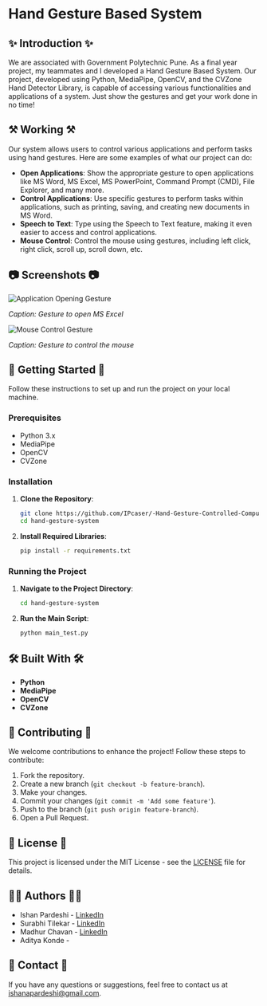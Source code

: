 # Hand Gesture Based System

## ✨ Introduction ✨

We are associated with Government Polytechnic Pune. As a final year project, my teammates and I developed a Hand Gesture Based System. Our project, developed using Python, MediaPipe, OpenCV, and the CVZone Hand Detector Library, is capable of accessing various functionalities and applications of a system. Just show the gestures and get your work done in no time!

## ⚒️ Working ⚒️

Our system allows users to control various applications and perform tasks using hand gestures. Here are some examples of what our project can do:
- **Open Applications**: Show the appropriate gesture to open applications like MS Word, MS Excel, MS PowerPoint, Command Prompt (CMD), File Explorer, and many more.
- **Control Applications**: Use specific gestures to perform tasks within applications, such as printing, saving, and creating new documents in MS Word.
- **Speech to Text**: Type using the Speech to Text feature, making it even easier to access and control applications.
- **Mouse Control**: Control the mouse using gestures, including left click, right click, scroll up, scroll down, etc.

## 📷 Screenshots 📷

![Application Opening Gesture](https://media.licdn.com/dms/image/D4D2DAQH0EJE-xga7pA/profile-treasury-image-shrink_800_800/0/1694370894805?e=1717610400&v=beta&t=XSid5K3jkUmwXn4c4W7PL_z1Pkk3shvlO4EznBDSiBM)

*Caption: Gesture to open MS Excel*

![Mouse Control Gesture](https://media.licdn.com/dms/image/D4D2DAQFBbAmfWyxx5g/profile-treasury-image-shrink_800_800/0/1694371021062?e=1717610400&v=beta&t=231UfeJDiQVxufNguJ4cVQpp7wAOfa6RXCUuWRf_Bjc)

*Caption: Gesture to control the mouse*

## 🚀 Getting Started 🚀

Follow these instructions to set up and run the project on your local machine.

### Prerequisites

- Python 3.x
- MediaPipe
- OpenCV
- CVZone

### Installation

1. **Clone the Repository**:
    ```sh
    git clone https://github.com/IPcaser/-Hand-Gesture-Controlled-Computer-System.git
    cd hand-gesture-system
    ```

2. **Install Required Libraries**:
    ```sh
    pip install -r requirements.txt
    ```

### Running the Project

1. **Navigate to the Project Directory**:
    ```sh
    cd hand-gesture-system
    ```

2. **Run the Main Script**:
    ```sh
    python main_test.py
    ```

## 🛠️ Built With 🛠️

- **Python**
- **MediaPipe**
- **OpenCV**
- **CVZone**

## 🤝 Contributing 🤝

We welcome contributions to enhance the project! Follow these steps to contribute:

1. Fork the repository.
2. Create a new branch (`git checkout -b feature-branch`).
3. Make your changes.
4. Commit your changes (`git commit -m 'Add some feature'`).
5. Push to the branch (`git push origin feature-branch`).
6. Open a Pull Request.

## 📄 License 📄

This project is licensed under the MIT License - see the [LICENSE](LICENSE) file for details.

## 🧑‍💻 Authors 🧑‍💻

- Ishan Pardeshi - [LinkedIn]([https://www.linkedin.com/in/your-linkedin/](https://www.linkedin.com/in/ishan-pardeshi-169308272/?profileId=ACoAAEKb-uEB5ABOUx1vbxhn29V4hUXFzA5d7HY))
- Surabhi Tilekar - [LinkedIn]([https://www.linkedin.com/in/teammate1-linkedin/](https://www.linkedin.com/in/surabhi-tilekar-87b437284/))
- Madhur Chavan - [LinkedIn]([https://www.linkedin.com/in/teammate2-linkedin/](https://www.linkedin.com/in/madhur-chavan-97b014214/))
- Aditya Konde - 

## 📧 Contact 📧

If you have any questions or suggestions, feel free to contact us at [ishanapardeshi@gmail.com](mailto:ishanapardeshi@gmail.com).

